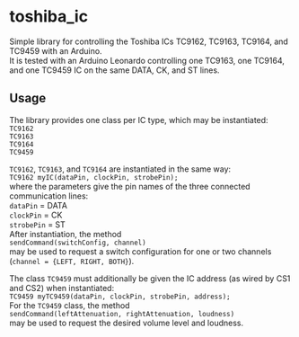 # toshiba_ic
Simple library for controlling the Toshiba ICs TC9162, TC9163, TC9164, and TC9459 with an Arduino.  
It is tested with an Arduino Leonardo controlling one TC9163, one TC9164, and one TC9459 IC on the same DATA, CK, and ST lines.

## Usage
The library provides one class per IC type, which may be instantiated:  
    `TC9162`  
    `TC9163`  
    `TC9164`  
    `TC9459`  

`TC9162`, `TC9163`, and `TC9164` are instantiated in the same way:  
    `TC9162 myIC(dataPin, clockPin, strobePin);`  
where the parameters give the pin names of the three connected communication lines:  
`dataPin` = DATA  
`clockPin` = CK  
`strobePin` = ST  
After instantiation, the method  
    `sendCommand(switchConfig, channel)`  
may be used to request a switch configuration for one or two channels (`channel = {LEFT, RIGHT, BOTH}`).  

The class `TC9459` must additionally be given the IC address (as wired by CS1 and CS2) when instantiated:  
    `TC9459 myTC9459(dataPin, clockPin, strobePin, address);`  
For the `TC9459` class, the method  
    `sendCommand(leftAttenuation, rightAttenuation, loudness)`  
may be used to request the desired volume level and loudness.